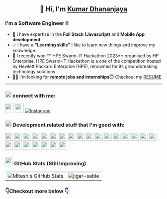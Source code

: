 <h2 align="center">👋 Hi, I'm <a href="https://www.linkedin.com/in/mitesh-tank/" target="_blank"> Kumar Dhananjaya </a>
</h2>
  <!-- <hr> -->
<h3> I'm a Software Engineer !!
</h3>

- 🔭 I have expertise in the **Full Stack (Javascript)** and **Mobile App development**.
- ✅ I have a **"Learning skills"** I like to learn new things and improve my knowledge.
- 🥉 I recently won ** HPE Swarm-IT Hackathon  2023** organised by HP Enterprise. HPE Swarm-IT Hackathon is a one of the competition hosted by Hewlett Packard Enterprise (HPE), renowned for its groundbreaking technology solutions.
- 🐱‍👤 I'm looking for **remote jobs and internships**😇 Checkout my [RESUME](https://tinyurl.com/KumarsResume)

</p>

<hr> <h3><img src="https://media.giphy.com/media/2Wg89Ea84IMmkxMngo/giphy.gif" height="20"> connect with me:
</br>
</h3>
<a href="https://www.linkedin.com/in/kumardhananjaya/" target="_blank"> <img height="28" src = "https://img.shields.io/badge/-LinkedIn-0e76a8?style=for-the-badge&logo=Linkedin&logoColor=white"></a>
<a href="https://twitter.com/SKumarDhananjay" target="_blank"><img height="28" src = "https://img.shields.io/badge/Twitter-%231DA1F2.svg?style=for-the-badge&logo=Twitter&logoColor=white"></a>
<a href="https://www.instagram.com/kumar.dhananjay_/"><img alt="Instagram" src="https://img.shields.io/badge/Instagram-E4405F?style=for-the-badge&logo=instagram&logoColor=white"/></a>

<h3><img src="https://media.giphy.com/media/VdoIFLsMIlwzfKD520/giphy.gif" height="20"> Development related stuff that I'm good with:
</h3>

<p>
<img src="https://img.shields.io/badge/Git-F05032?style=for-the-badge&logo=git&logoColor=white" height="25">

<img src="https://img.shields.io/badge/C%2B%2B-00599C?style=for-the-badge&logo=c%2B%2B&logoColor=white" height="25">

<img src="https://img.shields.io/badge/Java-ED8B00?style=for-the-badge&logo=java&logoColor=white" height="25">

<img src="https://img.shields.io/badge/html5-%23E34F26.svg?style=for-the-badge&logo=html5&logoColor=white" height="25">
<img src="https://img.shields.io/badge/css3-%231572B6.svg?style=for-the-badge&logo=css3&logoColor=white" height="25">
<img src="https://img.shields.io/badge/JavaScript-F7DF1E?style=for-the-badge&logo=javascript&logoColor=black" height="25">
<img src="https://img.shields.io/badge/typescript-%23007ACC.svg?style=for-the-badge&logo=typescript&logoColor=white" height="25">
<img src="https://img.shields.io/badge/React-20232A?style=for-the-badge&logo=react&logoColor=61DAFB" height="25">
<img src="https://img.shields.io/badge/React_Router-CA4245?style=for-the-badge&logo=react-router&logoColor=white" height="25">
<img src="https://img.shields.io/badge/Redux-593D88?style=for-the-badge&logo=redux&logoColor=white" height="25">
<img src="https://img.shields.io/badge/tailwindcss-%2338B2AC.svg?style=for-the-badge&logo=tailwind-css&logoColor=white" height="25">
<img src="https://img.shields.io/badge/MySQL-00000F?style=for-the-badge&logo=mysql&logoColor=white" height="25">
<img src="https://img.shields.io/badge/MongoDB-4EA94B?style=for-the-badge&logo=mongodb&logoColor=white" height="25">
<img src="https://img.shields.io/badge/Node.js-339933?style=for-the-badge&logo=nodedotjs&logoColor=white" height="25">
<img src="https://img.shields.io/badge/npm-CB3837?style=for-the-badge&logo=npm&logoColor=white" height="25">
<img src="https://img.shields.io/badge/Express.js-404D59?style=for-the-badge" height="25">
<img src="https://img.shields.io/badge/JWT-black?style=for-the-badge&logo=JSON%20web%20tokens" height="25">
<img src="https://img.shields.io/badge/Android-3DDC84?style=for-the-badge&logo=android&logoColor=white" height="25">
<img src="https://img.shields.io/badge/Android_Studio-3DDC84?style=for-the-badge&logo=android-studio&logoColor=white" height="25">
<img src="https://img.shields.io/badge/Flutter-%2302569B.svg?style=for-the-badge&logo=Flutter&logoColor=white" height="25">
<img src="https://img.shields.io/badge/dart-%230175C2.svg?style=for-the-badge&logo=dart&logoColor=white" height="25">
<img src="https://img.shields.io/badge/MUI-%230081CB.svg?style=for-the-badge&logo=mui&logoColor=white" height="25">
<img src="https://img.shields.io/badge/docker-%230db7ed.svg?style=for-the-badge&logo=docker&logoColor=white" height="25">
<img src="https://img.shields.io/badge/firebase-%23039BE5.svg?style=for-the-badge&logo=firebase" height="25">
</p>
</h3>
<!-- ### 📕 Latest Blog Posts -->
<h3><img src="https://media.giphy.com/media/cj87CxfRtrUifF3Ryk/giphy.gif" height="25"> GitHub Stats (Still Improving)</h3>

<table>
  <tr>
    <td>
        <img src="https://github-readme-stats.vercel.app/api?username=KumarDhananjaya&show_icons=true&theme=cobalt&count_private=true&hide_border=true" alt="Mitesh's GitHub Stats" />
    </td>
    <td><img src="https://github-readme-stats.vercel.app/api/top-langs/?username=KumarDhananjaya&langs_count=10&layout=compact" alt="jigar-sable" /></td>
  </tr>
</table>

<!-- [![Mitesh's GitHub stats](https://github-readme-stats.vercel.app/api?username=codewithmitesh&hide_border=true&count_private=true&show_icons=true&theme=cobalt)] -->

<!--
[![Top Langs](https://github-readme-stats.vercel.app/api/top-langs/?username=codewithmitesh&langs_count=10&layout=compact)](https://github.com/codewithmitesh/github-readme-stats) -->

<!-- <div align="center">
<p><img align="center" src="https://github-readme-streak-stats.herokuapp.com/?user=codewithmitesh&theme=dark" alt="Mitesh-Tank"/></p> -->


### 👇Checkout more below 👇
